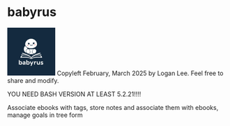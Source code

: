 # babyrus
<img src="./babyrus.jpeg" height=110>
Copyleft February, March 2025 by Logan Lee. Feel free to share and modify.

YOU NEED BASH VERSION AT LEAST 5.2.21!!!!

Associate ebooks with tags, store notes and associate them with ebooks, manage goals in tree form
